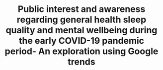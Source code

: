 --- 
abstract: '' 
authors: 
 - P Lemoine
 -  admin
 -  Y Koga
 -  C Bertin
doi: '' 
featured: false 
publication: '*Sleep Epidemiology*, NA' 
publication_short: '' 
publishDate: '2022-01-01' 
title: 'Public interest and awareness regarding general health  sleep quality and mental wellbeing during the early COVID-19 pandemic period- An exploration using Google trends' 
url_code: '' 
url_dataset: '' 
url_pdf: '' 
url_poster: '' 
url_project: '' 
url_slides: '' 
url_source: '' 
url_video: '' 
---